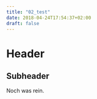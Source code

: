 ```yaml
---
title: "02_test"
date: 2018-04-24T17:54:37+02:00
draft: false
---
```


# Header

## Subheader

Noch was rein.
